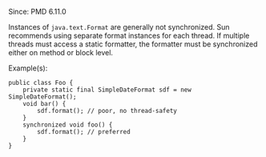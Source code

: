 Since: PMD 6.11.0

Instances of `java.text.Format` are generally not synchronized.
Sun recommends using separate format instances for each thread.
If multiple threads must access a static formatter, the formatter must be
synchronized either on method or block level.

Example(s):
```
public class Foo {
    private static final SimpleDateFormat sdf = new SimpleDateFormat();
    void bar() {
        sdf.format(); // poor, no thread-safety
    }
    synchronized void foo() {
        sdf.format(); // preferred
    }
}
```
